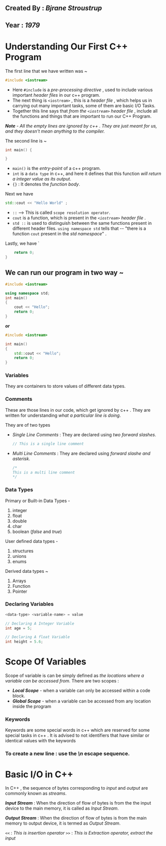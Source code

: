 ## Created By : *Bjrane Stroustrup*
## Year : *1979*

# Understanding Our First C++ Program
The first line that we have written was ~
```c++
#include <iostream>
```
- Here `#include` is a *pre-processing directive* , used to include various important *header files* in our c++ program.
- The next thing is `<iostream>` , this is a *header file* , which helps us in carrying out many important tasks, some of them are basic I/O Tasks.
- Together this line says that *from the `<iostream>` header file* , include all the functions and things that are important to run our C++ Program.

***Note*** - *All the empty lines are ignored by c++ . They are just meant for us, and they doesn't mean anything to the compiler.*

The second line is ~
```c++
int main() {

}
```
- `main()` is the *entry-point* of a c++ program.
- `int` is a `data type` in c++, and here it defines that this function *will return a integer value as its output*.
- `{}` : It denotes the *function body*.

Next we have 
```c++
std::cout << "Hello World" ;
```
- `::` --> This is called `scope resolution operator`.
- `cout` is a function, which is present in the *`<iostream>` header file* .
- `std ::` is used to distinguish between the same functions present in different header files. `using namespace std` tells that -- "there is a function `cout` present in the *std namespace*" .

Lastly, we have `
```c++
    return 0;
}
```


## We can run our program in two way ~
```c++
#include <iostream>

using namespace std;
int main()
{
    cout << "Hello";
    return 0;
}
```

***or***

```c++
#include <iostream>

int main()
{
    std::cout << "Hello";
    return 0;
}
```


### Variables
They are containers to store values of different data types.

### Comments
These are those lines in our code, which get ignored by c++ . They are written for understanding *what a particular line is doing*.

They are of two types 
- *Single Line Comments* : They are declared using *two forward slashes*.
  ```c++
  // This is a single line comment 
  ```
- *Multi Line Comments* : They are declared using *forward slashe and asterisk*.
  ```c++
  /* 
  This is a multi line comment 
  */
  ```

### Data Types
Primary or Built-in Data Types -
01. integer 
02. float
03. double
04. char
05. boolean (*false* and *true*)

User defined data types -
01. structures
02. unions
03. enums

Derived data types ~
01. Arrays
02. Function
03. Pointer

### Declaring Variables
```c++
<data-type> <variable-name> = value
```

```c++
// Declaring A Integer Variable
int age = 5;

// Declaring A float Variable
int height = 5.6; 
```

# Scope Of Variables
Scope of variable is can be simply defined as *the locations where a variable can be accessed from.*
There are two scopes :
- ***Local Scope*** - when a variable can only be accessed within a code block.
- ***Global Scope*** - when a variable can be accessed from any location inside the program

### Keywords 
Keywords are some special words in c++ which are reserved for some special tasks in c++ . It is advised to not identifiers that have similar or identical values with the keywords

### To create a new line : use the *\n* escape sequence.

# Basic I/O in C++

In C++ , the sequence of bytes corresponding to *input* and *output* are commonly known as *streams*.

***Input Stream*** : When the direction of flow of bytes is from the the input device to the main memory, it is called as *Input Stream*. 

***Output Stream*** : When the direction of flow of bytes is from the main memory to output device, it is termed as *Output Stream*.

`<<` : *This is insertion operator*
`>>` : *This is Extraction operator, extract the input*